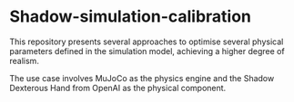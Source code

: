 # Shadow-simulation-calibration

This repository presents several approaches to optimise several physical parameters defined in the simulation model, achieving a higher degree of realism.

The use case involves MuJoCo as the physics engine and the Shadow Dexterous Hand from OpenAI as the physical component.
